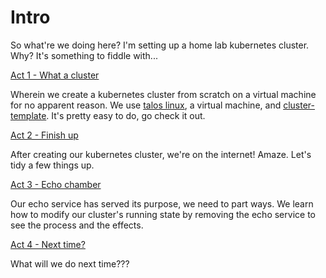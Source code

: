 # Intro

So what're we doing here?  I'm setting up a home lab kubernetes cluster.  Why?  It's something to fiddle with...

[Act 1 - What a cluster](./what-a-cluster/what-a-cluster.md) 

Wherein we create a kubernetes cluster from scratch on a virtual machine for no apparent reason.  We use  [talos linux](https://www.talos.dev/), a virtual machine, and [cluster-template](https://github.com/onedr0p/cluster-template).  It's pretty easy to do, go check it out.

[Act 2 - Finish up](./finish-up/finish-up.md)

After creating our kubernetes cluster, we're on the internet!  Amaze.  Let's tidy a few things up.

[Act 3 - Echo chamber](./echo-chamber/echo-chamber.md)

Our echo service has served its purpose, we need to part ways.  We learn how to modify our cluster's
running state by removing the echo service to see the process and the effects.

[Act 4 - Next time?](./next-time/next-time.md)

What will we do next time???

